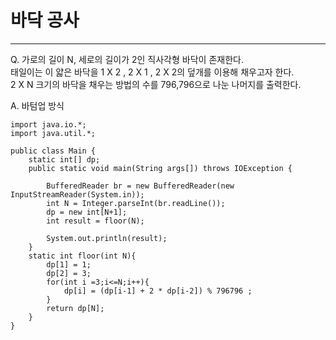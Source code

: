 # 바닥 공사
---
Q. 가로의 길이 N, 세로의 길이가 2인 직사각형 바닥이 존재한다.<BR/>
태일이는 이 얇은 바닥을 1 X 2 , 2 X 1 , 2 X 2의 덮개를 이용해 채우고자 한다.<BR/>
2 X N 크기의 바닥을 채우는 방법의 수를 796,796으로 나눈 나머지를 출력한다.

A. 바텀업 방식

```
import java.io.*;
import java.util.*;

public class Main {
    static int[] dp;
    public static void main(String args[]) throws IOException {
    
        BufferedReader br = new BufferedReader(new InputStreamReader(System.in));
        int N = Integer.parseInt(br.readLine());
        dp = new int[N+1];
        int result = floor(N);
        
        System.out.println(result);
    }
    static int floor(int N){
        dp[1] = 1;
        dp[2] = 3;
        for(int i =3;i<=N;i++){
            dp[i] = (dp[i-1] + 2 * dp[i-2]) % 796796 ;
        }
        return dp[N];
    }
}
```
